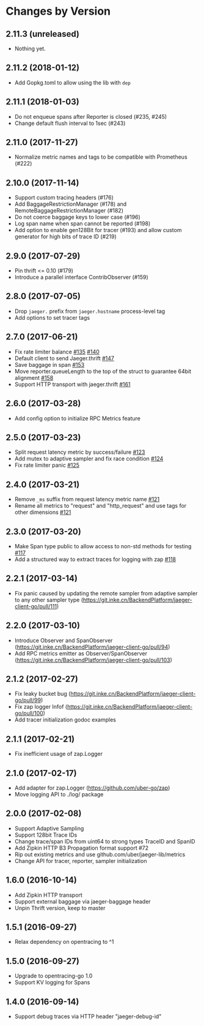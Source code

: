 Changes by Version
==================

2.11.3 (unreleased)
-------------------

- Nothing yet.


2.11.2 (2018-01-12)
-------------------

- Add Gopkg.toml to allow using the lib with `dep`


2.11.1 (2018-01-03)
-------------------

- Do not enqueue spans after Reporter is closed (#235, #245)
- Change default flush interval to 1sec (#243)


2.11.0 (2017-11-27)
-------------------

- Normalize metric names and tags to be compatible with Prometheus (#222)


2.10.0 (2017-11-14)
-------------------

- Support custom tracing headers (#176)
- Add BaggageRestrictionManager (#178) and RemoteBaggageRestrictionManager (#182)
- Do not coerce baggage keys to lower case (#196)
- Log span name when span cannot be reported (#198)
- Add option to enable gen128Bit for tracer (#193) and allow custom generator for high bits of trace ID (#219)


2.9.0 (2017-07-29)
------------------

- Pin thrift <= 0.10 (#179)
- Introduce a parallel interface ContribObserver (#159)


2.8.0 (2017-07-05)
------------------

- Drop `jaeger.` prefix from `jaeger.hostname` process-level tag
- Add options to set tracer tags


2.7.0 (2017-06-21)
------------------

- Fix rate limiter balance [#135](https://git.inke.cn/BackendPlatform/jaeger-client-go/pull/135) [#140](https://git.inke.cn/BackendPlatform/jaeger-client-go/pull/140)
- Default client to send Jaeger.thrift [#147](https://git.inke.cn/BackendPlatform/jaeger-client-go/pull/147)
- Save baggage in span [#153](https://git.inke.cn/BackendPlatform/jaeger-client-go/pull/153)
- Move reporter.queueLength to the top of the struct to guarantee 64bit alignment [#158](https://git.inke.cn/BackendPlatform/jaeger-client-go/pull/158)
- Support HTTP transport with jaeger.thrift [#161](https://git.inke.cn/BackendPlatform/jaeger-client-go/pull/161)


2.6.0 (2017-03-28)
------------------

- Add config option to initialize RPC Metrics feature


2.5.0 (2017-03-23)
------------------

- Split request latency metric by success/failure [#123](https://git.inke.cn/BackendPlatform/jaeger-client-go/pull/123)
- Add mutex to adaptive sampler and fix race condition [#124](https://git.inke.cn/BackendPlatform/jaeger-client-go/pull/124)
- Fix rate limiter panic [#125](https://git.inke.cn/BackendPlatform/jaeger-client-go/pull/125)


2.4.0 (2017-03-21)
------------------

- Remove `_ms` suffix from request latency metric name [#121](https://git.inke.cn/BackendPlatform/jaeger-client-go/pull/121)
- Rename all metrics to "request" and "http_request" and use tags for other dimensions [#121](https://git.inke.cn/BackendPlatform/jaeger-client-go/pull/121)


2.3.0 (2017-03-20)
------------------

- Make Span type public to allow access to non-std methods for testing [#117](https://git.inke.cn/BackendPlatform/jaeger-client-go/pull/117)
- Add a structured way to extract traces for logging with zap [#118](https://git.inke.cn/BackendPlatform/jaeger-client-go/pull/118)


2.2.1 (2017-03-14)
------------------

- Fix panic caused by updating the remote sampler from adaptive sampler to any other sampler type (https://git.inke.cn/BackendPlatform/jaeger-client-go/pull/111)


2.2.0 (2017-03-10)
------------------

- Introduce Observer and SpanObserver (https://git.inke.cn/BackendPlatform/jaeger-client-go/pull/94)
- Add RPC metrics emitter as Observer/SpanObserver (https://git.inke.cn/BackendPlatform/jaeger-client-go/pull/103)


2.1.2 (2017-02-27)
-------------------

- Fix leaky bucket bug (https://git.inke.cn/BackendPlatform/jaeger-client-go/pull/99)
- Fix zap logger Infof (https://git.inke.cn/BackendPlatform/jaeger-client-go/pull/100)
- Add tracer initialization godoc examples


2.1.1 (2017-02-21)
-------------------

- Fix inefficient usage of zap.Logger


2.1.0 (2017-02-17)
-------------------

- Add adapter for zap.Logger (https://github.com/uber-go/zap)
- Move logging API to ./log/ package


2.0.0 (2017-02-08)
-------------------

- Support Adaptive Sampling
- Support 128bit Trace IDs
- Change trace/span IDs from uint64 to strong types TraceID and SpanID
- Add Zipkin HTTP B3 Propagation format support #72
- Rip out existing metrics and use github.com/uber/jaeger-lib/metrics
- Change API for tracer, reporter, sampler initialization


1.6.0 (2016-10-14)
-------------------

- Add Zipkin HTTP transport
- Support external baggage via jaeger-baggage header
- Unpin Thrift version, keep to master


1.5.1 (2016-09-27)
-------------------

- Relax dependency on opentracing to ^1


1.5.0 (2016-09-27)
-------------------

- Upgrade to opentracing-go 1.0
- Support KV logging for Spans


1.4.0 (2016-09-14)
-------------------

- Support debug traces via HTTP header "jaeger-debug-id"

